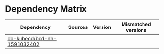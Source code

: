 # Dependency Matrix

Dependency | Sources | Version | Mismatched versions
---------- | ------- | ------- | -------------------
[cb-kubecd/bdd-nh-1591032402](https://github.com/cb-kubecd/bdd-nh-1591032402.git) |  | []() | 
